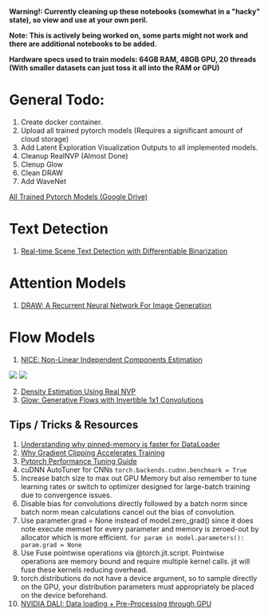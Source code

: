 **Warning!: Currently cleaning up these notebooks (somewhat in a "hacky" state), so view and use at your own peril.**

**Note: This is actively being worked on, some parts might not work and there are additional notebooks to be added.**

**Hardware specs used to train models: 64GB RAM, 48GB GPU, 20 threads (With smaller datasets can just toss it all into the RAM or GPU)**

# General Todo:
1. Create docker container.
2. Upload all trained pytorch models (Requires a significant amount of cloud storage)
3. Add Latent Exploration Visualization Outputs to all implemented models.
4. Cleanup RealNVP (Almost Done)
5. Clenup Glow
6. Clean DRAW
7. Add WaveNet


[All Trained Pytorch Models (Google Drive)](https://drive.google.com/drive/folders/1Uh4wO9dwKD3WlqFVZXUaTnG4v2MfeYpW?usp=sharing)

# Text Detection
1. [Real-time Scene Text Detection with Differentiable Binarization](https://arxiv.org/pdf/1911.08947.pdf)

# Attention Models
1. [DRAW: A Recurrent Neural Network For Image Generation](https://arxiv.org/pdf/1502.04623.pdf)


# Flow Models
1. [NICE: Non-Linear Independent Components Estimation](https://arxiv.org/pdf/1410.8516.pdf)

![](images/NICE-MNIST.gif)
![](images/NICE-CIFAR10.gif)

2. [Density Estimation Using Real NVP](https://arxiv.org/pdf/1605.08803.pdf)
3. [Glow: Generative Flows with Invertible 1x1 Convolutions](https://arxiv.org/pdf/1807.03039.pdf)

## Tips / Tricks & Resources
1. [Understanding why pinned-memory is faster for DataLoader](https://leimao.github.io/blog/Page-Locked-Host-Memory-Data-Transfer/#:~:text=With%20paged%20memory%2C%20the%20specific,not%20communicate%20with%20hard%20drive.)
2. [Why Gradient Clipping Accelerates Training](https://openreview.net/pdf?id=BJgnXpVYwS)
3. [Pytorch Performance Tuning Guide](https://www.youtube.com/watch?v=9mS1fIYj1So)
4. cuDNN AutoTuner for CNNs
`torch.backends.cudnn.benchmark = True`
5. Increase batch size to max out GPU Memory but also remember to tune learning rates or switch to optimizer designed for large-batch training due to convergence issues.
6. Disable bias for convolutions directly followed by a batch norm since batch norm mean calculations cancel out the bias of convolution.
7. Use parameter.grad = None instead of model.zero_grad() since it does note execute memset for every parameter and memory is zeroed-out by allocator which is more efficient.
`for param in model.parameters():
    param.grad = None`
8. Use Fuse pointwise operations via @torch.jit.script. Pointwise operations are memory bound and require multiple kernel calls. jit will fuse these kernels reducing overhead.
9. torch.distributions do not have a device argument, so to sample directly on the GPU, your distribution parameters must appropriately be placed on the device beforehand.
10. [NVIDIA DALI: Data loading + Pre-Processing through GPU](https://github.com/NVIDIA/DALI)

